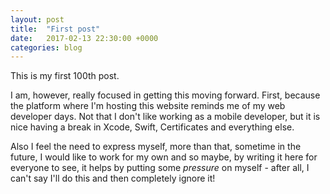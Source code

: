 ```yaml
---
layout: post
title:  "First post"
date:   2017-02-13 22:30:00 +0000
categories: blog
---
```

This is my first 100th post.

I am, however, really focused in getting this moving forward. First, because the platform where I'm hosting this website reminds me of my web developer days. Not that I don't like working as a mobile developer, but it is nice having a break in Xcode, Swift, Certificates and everything else.

Also I feel the need to express myself, more than that, sometime in the future, I would like to work for my own and so maybe, by writing it here for everyone to see, it helps by putting some _pressure_ on myself - after all, I can't say I'll do this and then completely ignore it!
